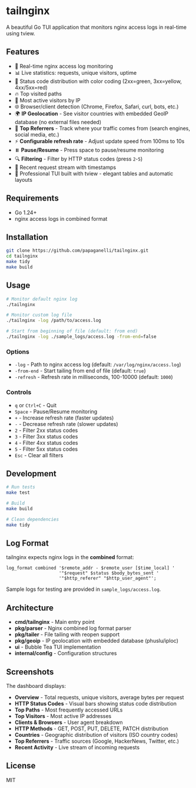 # tailnginx

A beautiful Go TUI application that monitors nginx access logs in real-time using tview.

## Features

- 🚀 Real-time nginx access log monitoring
- 📊 Live statistics: requests, unique visitors, uptime
- 📡 Status code distribution with color coding (2xx=green, 3xx=yellow, 4xx/5xx=red)
- 🔥 Top visited paths
- 👥 Most active visitors by IP
- 🌐 Browser/client detection (Chrome, Firefox, Safari, curl, bots, etc.)
- 🌍 **IP Geolocation** - See visitor countries with embedded GeoIP database (no external files needed)
- 🔗 **Top Referrers** - Track where your traffic comes from (search engines, social media, etc.)
- ⚡ **Configurable refresh rate** - Adjust update speed from 100ms to 10s
- ⏸️ **Pause/Resume** - Press space to pause/resume monitoring
- 🔍 **Filtering** - Filter by HTTP status codes (press `2`-`5`)
- 📝 Recent request stream with timestamps
- 🎨 Professional TUI built with tview - elegant tables and automatic layouts

## Requirements

- Go 1.24+
- nginx access logs in combined format

## Installation

```bash
git clone https://github.com/papaganelli/tailnginx.git
cd tailnginx
make tidy
make build
```

## Usage

```bash
# Monitor default nginx log
./tailnginx

# Monitor custom log file
./tailnginx -log /path/to/access.log

# Start from beginning of file (default: from end)
./tailnginx -log ./sample_logs/access.log -from-end=false
```

### Options

- `-log` - Path to nginx access log (default: `/var/log/nginx/access.log`)
- `-from-end` - Start tailing from end of file (default: `true`)
- `-refresh` - Refresh rate in milliseconds, 100-10000 (default: `1000`)

### Controls

- `q` or `Ctrl+C` - Quit
- `Space` - Pause/Resume monitoring
- `+` - Increase refresh rate (faster updates)
- `-` - Decrease refresh rate (slower updates)
- `2` - Filter 2xx status codes
- `3` - Filter 3xx status codes
- `4` - Filter 4xx status codes
- `5` - Filter 5xx status codes
- `Esc` - Clear all filters

## Development

```bash
# Run tests
make test

# Build
make build

# Clean dependencies
make tidy
```

## Log Format

tailnginx expects nginx logs in the **combined** format:

```nginx
log_format combined '$remote_addr - $remote_user [$time_local] '
                    '"$request" $status $body_bytes_sent '
                    '"$http_referer" "$http_user_agent"';
```

Sample logs for testing are provided in `sample_logs/access.log`.

## Architecture

- **cmd/tailnginx** - Main entry point
- **pkg/parser** - Nginx combined log format parser
- **pkg/tailer** - File tailing with reopen support
- **pkg/geoip** - IP geolocation with embedded database (phuslu/iploc)
- **ui** - Bubble Tea TUI implementation
- **internal/config** - Configuration structures

## Screenshots

The dashboard displays:
- **Overview** - Total requests, unique visitors, average bytes per request
- **HTTP Status Codes** - Visual bars showing status code distribution
- **Top Paths** - Most frequently accessed URLs
- **Top Visitors** - Most active IP addresses
- **Clients & Browsers** - User agent breakdown
- **HTTP Methods** - GET, POST, PUT, DELETE, PATCH distribution
- **Countries** - Geographic distribution of visitors (ISO country codes)
- **Top Referrers** - Traffic sources (Google, HackerNews, Twitter, etc.)
- **Recent Activity** - Live stream of incoming requests

## License

MIT
